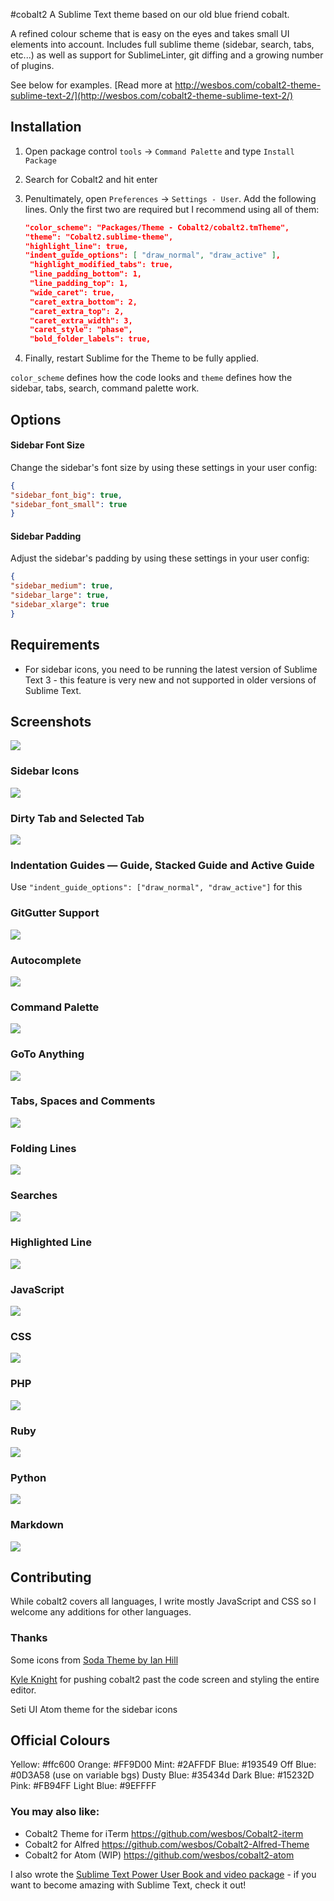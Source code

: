 #cobalt2
A Sublime Text theme based on our old blue friend cobalt.

A refined colour scheme that is easy on the eyes and takes small UI elements into account. Includes full sublime theme (sidebar, search, tabs, etc...) as well as support for SublimeLinter, git diffing and a growing number of plugins.

See below for examples. [Read more at http://wesbos.com/cobalt2-theme-sublime-text-2/](http://wesbos.com/cobalt2-theme-sublime-text-2/)

## Installation

1. Open package control `tools` → `Command Palette` and type `Install Package`
2. Search for Cobalt2 and hit enter
3. Penultimately, open `Preferences` → `Settings - User`. Add the following lines. Only the first two are required but I recommend using all of them: 
   
   ```json
   "color_scheme": "Packages/Theme - Cobalt2/cobalt2.tmTheme",
   "theme": "Cobalt2.sublime-theme",   
   "highlight_line": true,
   "indent_guide_options": [ "draw_normal", "draw_active" ],
	"highlight_modified_tabs": true,
	"line_padding_bottom": 1,
	"line_padding_top": 1,
	"wide_caret": true,
	"caret_extra_bottom": 2,
	"caret_extra_top": 2,
	"caret_extra_width": 3,
	"caret_style": "phase",
	"bold_folder_labels": true,
   ```

4. Finally, restart Sublime for the Theme to be fully applied.

`color_scheme` defines how the code looks and `theme` defines how the sidebar, tabs, search, command palette work.

## Options
#### Sidebar Font Size
Change the sidebar's font size by using these settings in your user config:
```json
{
"sidebar_font_big": true,
"sidebar_font_small": true
}
```
#### Sidebar Padding
Adjust the sidebar's padding by using these settings in your user config:
```json
{
"sidebar_medium": true,
"sidebar_large": true,
"sidebar_xlarge": true
}
```

## Requirements

* For sidebar icons, you need to be running the latest version of Sublime Text 3 - this feature is very new and not supported in older versions of Sublime Text.

## Screenshots

![](http://wes.io/YIjn/content)

### Sidebar Icons

![](http://wes.io/YIjh/content)

### Dirty Tab and Selected Tab
![](http://wes.io/YIZx/content)

### Indentation Guides — Guide, Stacked Guide and Active Guide

Use `"indent_guide_options": ["draw_normal", "draw_active"]` for this 

### GitGutter Support

![](http://wes.io/YIu3/content)

### Autocomplete

![](http://wes.io/YItl/content)

### Command Palette 

![](http://wes.io/YIpV/content)

### GoTo Anything

![](http://wes.io/YIhm/content)

### Tabs, Spaces and Comments

![](http://wes.io/YIho/content)

### Folding Lines

![](http://wes.io/YImN/content)

### Searches
![](http://wes.io/YIj0/content)

### Highlighted Line

![](http://wes.io/YIpZ/content)

### JavaScript
![](http://wes.io/Lwc6/content)

### CSS
![](http://wes.io/YIqI/content)

### PHP
![](http://wes.io/YIa5/content)

### Ruby
![](http://wes.io/YIpO/content)

### Python
![](http://wes.io/YIuH/content)

### Markdown

![](http://wes.io/YJMN/content)

## Contributing
While cobalt2 covers all languages, I write mostly JavaScript and CSS so I welcome any additions for other languages.

### Thanks

Some icons from [Soda Theme by Ian Hill](https://github.com/buymeasoda/soda-theme/)

[Kyle Knight](https://twitter.com/kyleknighted) for pushing cobalt2 past the code screen and styling the entire editor.

Seti UI Atom theme for the sidebar icons

## Official Colours

Yellow: #ffc600
Orange: #FF9D00
Mint: #2AFFDF
Blue: #193549
Off Blue: #0D3A58 (use on variable bgs)
Dusty Blue: #35434d
Dark Blue: #15232D
Pink: #FB94FF
Light Blue: #9EFFFF

### You may also like:

- Cobalt2 Theme for iTerm <https://github.com/wesbos/Cobalt2-iterm>
- Cobalt2 for Alfred <https://github.com/wesbos/Cobalt2-Alfred-Theme>
- Cobalt2 for Atom (WIP) <https://github.com/wesbos/cobalt2-atom>

I also wrote the [Sublime Text Power User Book and video package](https://SublimeTextBook.com) - if you want to become amazing with Sublime Text, check it out!
